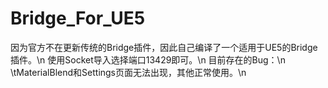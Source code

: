 # Bridge_For_UE5
因为官方不在更新传统的Bridge插件，因此自己编译了一个适用于UE5的Bridge插件。\n
使用Socket导入选择端口13429即可。\n
目前存在的Bug：\n
  \tMaterialBlend和Settings页面无法出现，其他正常使用。\n

